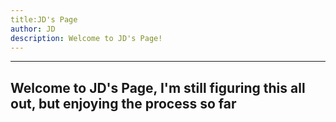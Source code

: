 ```yaml
---
title:JD's Page
author: JD
description: Welcome to JD's Page!
---
```


---
Welcome to JD's Page, I'm still figuring this all out, but enjoying the process so far
---
